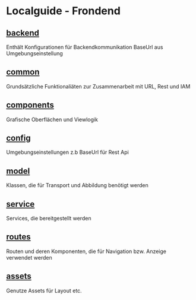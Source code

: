 # Localguide - Frondend



## [backend](src/app/backend)
Enthält Konfigurationen für Backendkommunikation BaseUrl aus Umgebungseinstellung

## [common](src/app/common)
Grundsätzliche Funktionaliäten zur Zusammenarbeit mit URL, Rest und IAM

## [components](src/app/components)
Grafische Oberflächen und Viewlogik

## [config](src/app/config)
Umgebungseinstellungen z.b BaseUrl für Rest Api

## [model](src/app/model)
Klassen, die für Transport und Abbildung benötigt werden

## [service](src/app/service)
Services, die bereitgestellt werden

## [routes](src/app/routes/app.config.ts)
Routen und deren Komponenten, die für Navigation bzw. Anzeige verwendet werden

## [assets](src/assets)
Genutze Assets für Layout etc.
